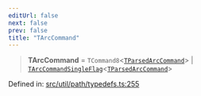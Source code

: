 ```yaml
---
editUrl: false
next: false
prev: false
title: "TArcCommand"
---
```


> **TArcCommand** = `TCommand8`\<[`TParsedArcCommand`](/api/type-aliases/tparsedarccommand/)\> \| [`TArcCommandSingleFlag`](/api/type-aliases/tarccommandsingleflag/)\<[`TParsedArcCommand`](/api/type-aliases/tparsedarccommand/)\>

Defined in: [src/util/path/typedefs.ts:255](https://github.com/fabricjs/fabric.js/blob/9a792f4b7b8031f02ec7ea4ce8c99f810e45cfec/src/util/path/typedefs.ts#L255)

